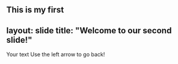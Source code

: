 This is my first 
---
layout: slide
title: "Welcome to our second slide!"
---
Your text
Use the left arrow to go back!
